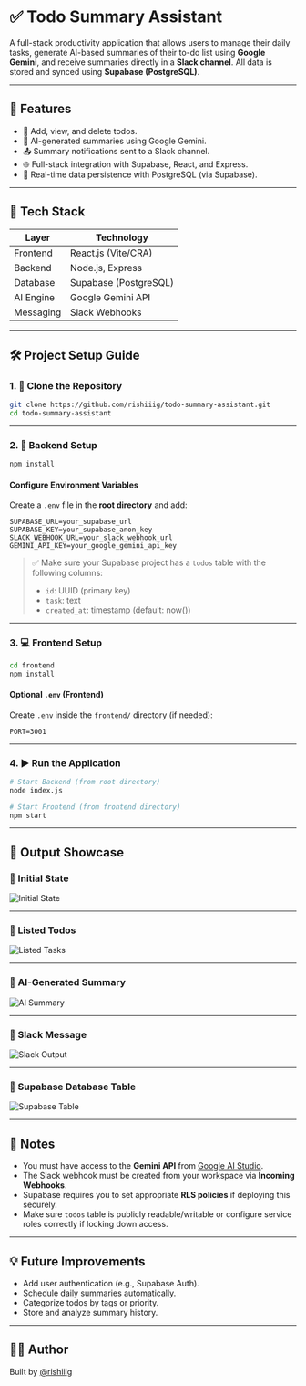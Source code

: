 # ✅ Todo Summary Assistant

A full-stack productivity application that allows users to manage their daily tasks, generate AI-based summaries of their to-do list using **Google Gemini**, and receive summaries directly in a **Slack channel**. All data is stored and synced using **Supabase (PostgreSQL)**.

---

## 🚀 Features

* 📝 Add, view, and delete todos.
* 🧠 AI-generated summaries using Google Gemini.
* 📤 Summary notifications sent to a Slack channel.
* 🌐 Full-stack integration with Supabase, React, and Express.
* 📂 Real-time data persistence with PostgreSQL (via Supabase).

---

## 🧰 Tech Stack

| Layer     | Technology            |
| --------- | --------------------- |
| Frontend  | React.js (Vite/CRA)   |
| Backend   | Node.js, Express      |
| Database  | Supabase (PostgreSQL) |
| AI Engine | Google Gemini API     |
| Messaging | Slack Webhooks        |

---

## 🛠️ Project Setup Guide

### 1. 📁 Clone the Repository

```bash
git clone https://github.com/rishiiig/todo-summary-assistant.git
cd todo-summary-assistant
```

---

### 2. 🔧 Backend Setup

```bash
npm install
```

#### Configure Environment Variables

Create a `.env` file in the **root directory** and add:

```env
SUPABASE_URL=your_supabase_url
SUPABASE_KEY=your_supabase_anon_key
SLACK_WEBHOOK_URL=your_slack_webhook_url
GEMINI_API_KEY=your_google_gemini_api_key
```

> ✅ Make sure your Supabase project has a `todos` table with the following columns:
>
> * `id`: UUID (primary key)
> * `task`: text
> * `created_at`: timestamp (default: now())

---

### 3. 💻 Frontend Setup

```bash
cd frontend
npm install
```

#### Optional `.env` (Frontend)

Create `.env` inside the `frontend/` directory (if needed):

```env
PORT=3001
```

---

### 4. ▶️ Run the Application

```bash
# Start Backend (from root directory)
node index.js

# Start Frontend (from frontend directory)
npm start
```

---

## 🧪 Output Showcase

### 🔹 Initial State

![Initial State](output-images/image.png)

---

### 🔹 Listed Todos

![Listed Tasks](output-images/image-1.png)

---

### 🔹 AI-Generated Summary

![AI Summary](output-images/image-2.png)

---

### 🔹 Slack Message

![Slack Output](output-images/image-3.png)

---

### 🔹 Supabase Database Table

![Supabase Table](output-images/image-4.png)

---

## 📌 Notes

* You must have access to the **Gemini API** from [Google AI Studio](https://aistudio.google.com/app).
* The Slack webhook must be created from your workspace via **Incoming Webhooks**.
* Supabase requires you to set appropriate **RLS policies** if deploying this securely.
* Make sure `todos` table is publicly readable/writable or configure service roles correctly if locking down access.

---

## 💡 Future Improvements

* Add user authentication (e.g., Supabase Auth).
* Schedule daily summaries automatically.
* Categorize todos by tags or priority.
* Store and analyze summary history.

---

## 👨‍💻 Author

Built by [@rishiiig](https://github.com/rishiiig)

